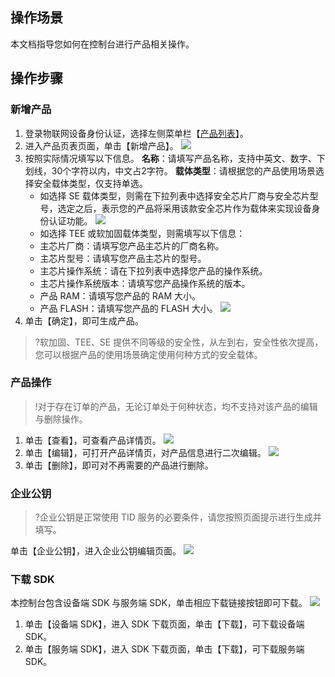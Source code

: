 ## 操作场景
本文档指导您如何在控制台进行产品相关操作。

## 操作步骤
### 新增产品
1. 登录物联网设备身份认证，选择左侧菜单栏【[产品列表](https://console.cloud.tencent.com/tid/uproducts )】。
2. 进入产品页表页面，单击【新增产品】。
![](https://main.qcloudimg.com/raw/0530d20b342116e5eb1847713064dd16.png)
3. 按照实际情况填写以下信息。
 **名称**：请填写产品名称，支持中英文、数字、下划线，30个字符以内，中文占2字符。
 **载体类型**：请根据您的产品使用场景选择安全载体类型，仅支持单选。
    - 如选择 SE 载体类型，则需在下拉列表中选择安全芯片厂商与安全芯片型号，选定之后，表示您的产品将采用该款安全芯片作为载体来实现设备身份认证功能。
    ![](https://main.qcloudimg.com/raw/714e5bdad32558a467a7fa564e40da47.png)
    - 如选择 TEE 或软加固载体类型，则需填写以下信息：
     - 主芯片厂商：请填写您产品主芯片的厂商名称。
     - 主芯片型号：请填写您产品主芯片的型号。
     - 主芯片操作系统：请在下拉列表中选择您产品的操作系统。
     - 主芯片操作系统版本：请填写您产品操作系统的版本。
     - 产品 RAM：请填写您产品的 RAM 大小。
     - 产品 FLASH：请填写您产品的 FLASH 大小。
  ![](https://main.qcloudimg.com/raw/392482ea889d68ba8ad6a14109ca48e1.png)
4. 单击【确定】，即可生成产品。

>?软加固、TEE、SE 提供不同等级的安全性，从左到右，安全性依次提高，您可以根据产品的使用场景确定使用何种方式的安全载体。

### 产品操作
>!对于存在订单的产品，无论订单处于何种状态，均不支持对该产品的编辑与删除操作。

1. 单击【查看】，可查看产品详情页。
![](https://main.qcloudimg.com/raw/ddaff0531db0ca15ab870193de4c4c6b.png)
2. 单击【编辑】，可打开产品详情页，对产品信息进行二次编辑。
![](https://main.qcloudimg.com/raw/0e107063fea1bd5b6517caa75192c8c1.png)
3. 单击【删除】，即可对不再需要的产品进行删除。



### 企业公钥
>?企业公钥是正常使用 TID 服务的必要条件，请您按照页面提示进行生成并填写。

单击【企业公钥】，进入企业公钥编辑页面。
![](https://main.qcloudimg.com/raw/6e6a772acefb52b71c07b2d736d61126.png)



### 下载 SDK
本控制台包含设备端 SDK 与服务端 SDK，单击相应下载链接按钮即可下载。
![](https://main.qcloudimg.com/raw/f0b4747e03ef8392836e4452a0645fb6.png)
1. 单击【设备端 SDK】，进入 SDK 下载页面，单击【下载】，可下载设备端 SDK。
2. 单击【服务端 SDK】，进入 SDK 下载页面，单击【下载】，可下载服务端 SDK。

